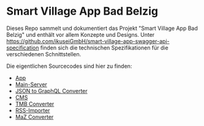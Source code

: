 # Smart Village App Bad Belzig

Dieses Repo sammelt und dokumentiert das Projekt "Smart Village App Bad Belzig" und enthält vor allem Konzepte und Designs. Unter https://github.com/ikuseiGmbH/smart-village-app-swagger-api-specification finden sich die technischen Spezifikationen für die verschiedenen Schnittstellen.

Die eigentlichen Sourcecodes sind hier zu finden: 
- [App](https://github.com/ikuseiGmbH/smart-village-app-app)
- [Main-Server](https://github.com/ikuseiGmbH/smart-village-app-mainserver)
- [JSON to GraphQL Converter](https://github.com/ikuseiGmbH/smart-village-app-converter-json2graphql)
- [CMS](https://github.com/ikuseiGmbH/smart-village-api-cms)
- [TMB Converter](https://github.com/ikuseiGmbH/smart-village-app-converter-xml2json)
- [RSS-Importer](https://github.com/ikuseiGmbH/smart-village-app-rss-importer)
- [MaZ Converter](https://github.com/ikuseiGmbH/smart-village-app-maz-converter)

